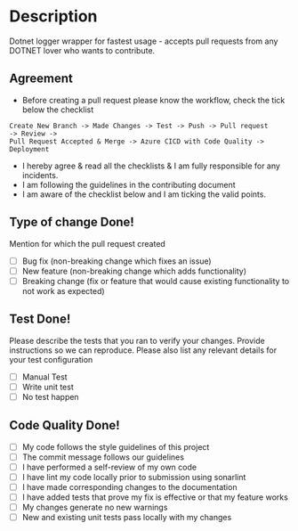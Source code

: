 # Description

Dotnet logger wrapper for fastest usage - accepts pull requests from any DOTNET lover who wants to contribute.

## Agreement

- Before creating a pull request please know the workflow, check the tick below the checklist
```
Create New Branch -> Made Changes -> Test -> Push -> Pull request 
-> Review -> 
Pull Request Accepted & Merge -> Azure CICD with Code Quality -> Deployment 
```
- I hereby agree & read all the checklists & I am fully responsible for any incidents. 
- I am following the guidelines in the contributing document
- I am aware of the checklist below and I am ticking the valid points.

## Type of change Done!

Mention for which the pull request created
- [ ] Bug fix (non-breaking change which fixes an issue)
- [ ] New feature (non-breaking change which adds functionality)
- [ ] Breaking change (fix or feature that would cause existing functionality to not work as expected)

## Test Done!

Please describe the tests that you ran to verify your changes. Provide instructions so we can reproduce. Please also list any relevant details for your test configuration
- [ ] Manual Test
- [ ] Write unit test
- [ ] No test happen

## Code Quality Done!

- [ ] My code follows the style guidelines of this project
- [ ] The commit message follows our guidelines
- [ ] I have performed a self-review of my own code
- [ ] I have lint my code locally prior to submission using sonarlint
- [ ] I have made corresponding changes to the documentation
- [ ] I have added tests that prove my fix is effective or that my feature works
- [ ] My changes generate no new warnings
- [ ] New and existing unit tests pass locally with my changes
